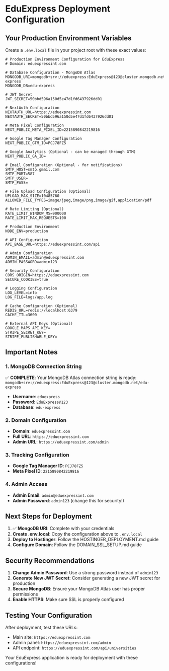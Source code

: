 # EduExpress Deployment Configuration

## Your Production Environment Variables

Create a `.env.local` file in your project root with these exact values:

```env
# Production Environment Configuration for EduExpress
# Domain: eduexpressint.com

# Database Configuration - MongoDB Atlas
MONGODB_URI=mongodb+srv://eduexpress:EduExpress@123@cluster.mongodb.net/edu-express
MONGODB_DB=edu-express

# JWT Secret
JWT_SECRET=50bbd596a150d5e47d1fd6437926dd01

# NextAuth Configuration
NEXTAUTH_URL=https://eduexpressint.com
NEXTAUTH_SECRET=50bbd596a150d5e47d1fd6437926dd01

# Meta Pixel Configuration
NEXT_PUBLIC_META_PIXEL_ID=2215890842219816

# Google Tag Manager Configuration
NEXT_PUBLIC_GTM_ID=PCJ78FZ5

# Google Analytics (Optional - can be managed through GTM)
NEXT_PUBLIC_GA_ID=

# Email Configuration (Optional - for notifications)
SMTP_HOST=smtp.gmail.com
SMTP_PORT=587
SMTP_USER=
SMTP_PASS=

# File Upload Configuration (Optional)
UPLOAD_MAX_SIZE=10485760
ALLOWED_FILE_TYPES=image/jpeg,image/png,image/gif,application/pdf

# Rate Limiting (Optional)
RATE_LIMIT_WINDOW_MS=900000
RATE_LIMIT_MAX_REQUESTS=100

# Production Environment
NODE_ENV=production

# API Configuration
API_BASE_URL=https://eduexpressint.com/api

# Admin Configuration
ADMIN_EMAIL=admin@eduexpressint.com
ADMIN_PASSWORD=admin123

# Security Configuration
CORS_ORIGIN=https://eduexpressint.com
SECURE_COOKIES=true

# Logging Configuration
LOG_LEVEL=info
LOG_FILE=logs/app.log

# Cache Configuration (Optional)
REDIS_URL=redis://localhost:6379
CACHE_TTL=3600

# External API Keys (Optional)
GOOGLE_MAPS_API_KEY=
STRIPE_SECRET_KEY=
STRIPE_PUBLISHABLE_KEY=
```

## Important Notes

### 1. MongoDB Connection String
✅ **COMPLETE**: Your MongoDB Atlas connection string is ready:
`mongodb+srv://eduexpress:EduExpress@123@cluster.mongodb.net/edu-express`

- **Username**: `eduexpress`
- **Password**: `EduExpress@123`
- **Database**: `edu-express`

### 2. Domain Configuration
- **Domain**: `eduexpressint.com`
- **Full URL**: `https://eduexpressint.com`
- **Admin URL**: `https://eduexpressint.com/admin`

### 3. Tracking Configuration
- **Google Tag Manager ID**: `PCJ78FZ5`
- **Meta Pixel ID**: `2215890842219816`

### 4. Admin Access
- **Admin Email**: `admin@eduexpressint.com`
- **Admin Password**: `admin123` (change this for security!)

## Next Steps for Deployment

1. ✅ **MongoDB URI**: Complete with your credentials
2. **Create .env.local**: Copy the configuration above to `.env.local`
3. **Deploy to Hostinger**: Follow the HOSTINGER_DEPLOYMENT.md guide
4. **Configure Domain**: Follow the DOMAIN_SSL_SETUP.md guide

## Security Recommendations

1. **Change Admin Password**: Use a strong password instead of `admin123`
2. **Generate New JWT Secret**: Consider generating a new JWT secret for production
3. **Secure MongoDB**: Ensure your MongoDB Atlas user has proper permissions
4. **Enable HTTPS**: Make sure SSL is properly configured

## Testing Your Configuration

After deployment, test these URLs:
- Main site: `https://eduexpressint.com`
- Admin panel: `https://eduexpressint.com/admin`
- API endpoint: `https://eduexpressint.com/api/universities`

Your EduExpress application is ready for deployment with these configurations!
